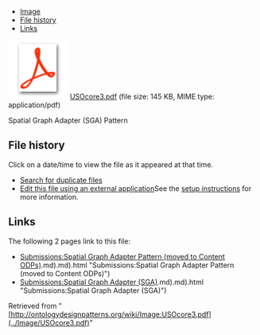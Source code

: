 * [Image](../Image/USOcore3.pdf#file)
* [File history](../Image/USOcore3.pdf#filehistory)
* [Links](../Image/USOcore3.pdf#filelinks)

[![](../skins/common/images/icons/fileicon-pdf.png)](../Image/USOcore3.pdf "USOcore3.pdf")
[USOcore3.pdf](../images/b/b6/USOcore3.pdf "USOcore3.pdf")‎  (file size: 145 KB, MIME type: application/pdf)




Spatial Graph Adapter (SGA) Pattern




## File history

Click on a date/time to view the file as it appeared at that time.



  
* [Search for duplicate files](http://ontologydesignpatterns.org/wiki/Special:FileDuplicateSearch/USOcore3.pdf "Special:FileDuplicateSearch/USOcore3.pdf")
* [Edit this file using an external application](http://ontologydesignpatterns.org/wiki/index.php?title=Image:USOcore3.pdf&action=edit&externaledit=true&mode=file "Image:USOcore3.pdf")See the [setup instructions](http://www.mediawiki.org/wiki/Manual:External_editors "http://www.mediawiki.org/wiki/Manual:External_editors") for more information.

## Links



The following 2 pages link to this file:


* [Submissions:Spatial Graph Adapter Pattern (moved to Content ODPs)](../Submissions/Spatial_Graph_Adapter_Pattern_(moved_to_Content_ODPs)).md).md).html "Submissions:Spatial Graph Adapter Pattern (moved to Content ODPs)")
* [Submissions:Spatial Graph Adapter (SGA)](../Submissions/Spatial_Graph_Adapter_(SGA)).md).md).html "Submissions:Spatial Graph Adapter (SGA)")


Retrieved from "[http://ontologydesignpatterns.org/wiki/Image:USOcore3.pdf](../Image/USOcore3.pdf)"
